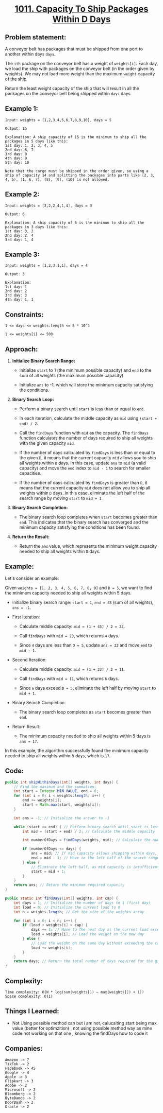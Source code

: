 <h1 align="center"><a href="https://leetcode.com/problems/capacity-to-ship-packages-within-d-days/" target="_blank">1011. Capacity To Ship Packages Within D Days</a></h1>

## Problem statement:
A conveyor belt has packages that must be shipped from one port to another within days `days`.

The `ith` package on the conveyor belt has a weight of `weights[i]`. Each day, we load the ship with packages on the conveyor belt (in the order given by weights). 
We may not load more weight than the maximum `weight` capacity of the ship.

Return the least weight capacity of the ship that will result in all the packages on the conveyor belt being shipped within `days` days.


## Example 1:

```
Input: weights = [1,2,3,4,5,6,7,8,9,10], days = 5

Output: 15

Explanation: A ship capacity of 15 is the minimum to ship all the packages in 5 days like this:
1st day: 1, 2, 3, 4, 5
2nd day: 6, 7
3rd day: 8
4th day: 9
5th day: 10

Note that the cargo must be shipped in the order given, so using a ship of capacity 14 and splitting the packages into parts like (2, 3, 4, 5), (1, 6, 7), (8), (9), (10) is not allowed.
```

## Example 2:

```
Input: weights = [3,2,2,4,1,4], days = 3

Output: 6

Explanation: A ship capacity of 6 is the minimum to ship all the packages in 3 days like this:
1st day: 3, 2
2nd day: 2, 4
3rd day: 1, 4
```


## Example 3:

```
Input: weights = [1,2,3,1,1], days = 4

Output: 3

Explanation:
1st day: 1
2nd day: 2
3rd day: 3
4th day: 1, 1
```


## Constraints:

```
1 <= days <= weights.length <= 5 * 10^4

1 <= weights[i] <= 500
```


 

## Approach:

1. **Initialize Binary Search Range:**

    - Initialize `start` to 1 (the minimum possible capacity) and `end` to the sum of all weights (the maximum possible capacity).

    - Initialize `ans` to -1, which will store the minimum capacity satisfying the conditions.

2. **Binary Search Loop:**

    - Perform a binary search until `start` is less than or equal to `end`.

    - In each iteration, calculate the middle capacity as `mid` using `(start + end) / 2`.

    - Call the `findDays` function with `mid` as the capacity. The `findDays` function calculates the number of days required to ship all weights with the given capacity `mid`.

    - If the number of days calculated by `findDays` is less than or equal to the given `D`, it means that the current capacity `mid` allows you to ship all weights within `D` days. In this case, update `ans` to `mid` (a valid capacity) and move the `end` index to `mid - 1` to search for smaller capacities.

    - If the number of days calculated by `findDays` is greater than `D`, it means that the current capacity `mid` does not allow you to ship all weights within `D` days. In this case, eliminate the left half of the search range by moving `start` to `mid + 1`.

3. **Binary Search Completion:**

    - The binary search loop completes when `start` becomes greater than `end`. This indicates that the binary search has converged and the minimum capacity satisfying the conditions has been found.

4. **Return the Result:**

    - Return the `ans` value, which represents the minimum weight capacity needed to ship all weights within `D` days.

## Example:

Let's consider an example:

Given `weights = [1, 2, 3, 4, 5, 6, 7, 8, 9]` and `D = 5`, we want to find the minimum capacity needed to ship all weights within 5 days.

- Initialize binary search range: `start = 1`, `end = 45` (sum of all weights), `ans = -1`.

- First Iteration:

    - Calculate middle capacity: `mid = (1 + 45) / 2 = 23`.

    - Call `findDays` with `mid = 23`, which returns `4` days.

    - Since `4` days are less than `D = 5`, update `ans = 23` and move `end` to `mid - 1`.

- Second Iteration:

    - Calculate middle capacity: `mid = (1 + 22) / 2 = 11`.

    - Call `findDays` with `mid = 11`, which returns `6` days.

    - Since `6` days exceed `D = 5`, eliminate the left half by moving `start` to `mid + 1`.

- Binary Search Completion:

    - The binary search loop completes as `start` becomes greater than `end`.

- Return Result:

    - The minimum capacity needed to ship all weights within 5 days is `ans = 17`.

In this example, the algorithm successfully found the minimum capacity needed to ship all weights within 5 days, which is `17`.



## Code: 

```java
public int shipWithinDays(int[] weights, int days) {
    // Find the maximum and the summation:
    int start = Integer.MIN_VALUE, end = 0;
    for (int i = 0; i < weights.length; i++) {
        end += weights[i];
        start = Math.max(start, weights[i]);
    }

    int ans = -1; // Initialize the answer to -1

    while (start <= end) { // Perform binary search until start is less than or equal to end
        int mid = (start + end) / 2; // Calculate the middle capacity

        int numberOfDays = findDays(weights, mid); // Calculate the number of days required for capacity mid

        if (numberOfDays <= days) {
            ans = mid; // If mid capacity allows shipping within days, update the answer
            end = mid - 1; // Move to the left half of the search range
        } else {
            // Eliminate the left half, as mid capacity is insufficient for the given days
            start = mid + 1;
        }
    }
    return ans; // Return the minimum required capacity
}

public static int findDays(int[] weights, int cap) {
    int days = 1; // Initialize the number of days to 1 (first day)
    int load = 0; // Initialize the current load to 0
    int n = weights.length; // Get the size of the weights array

    for (int i = 0; i < n; i++) {
        if (load + weights[i] > cap) {
            days += 1; // Move to the next day as the current load exceeds the capacity
            load = weights[i]; // Load the weight on the new day
        } else {
            // Load the weight on the same day without exceeding the capacity
            load += weights[i];
        }
    }
    return days; // Return the total number of days required for the given capacity
}
```







## Complexity:

```
Time complexity: O(N * log(sum(weights[]) – max(weights[]) + 1))
Space complexity: O(1)
```

## Things I Learned:

- Not Using possible method can but  i am not, calucalting start being max value (better for optimzition) , not using possible method way as mine code not working on that one , knowing the findDays how to code it
  


## Companies:

```
Amazon -> 7
TikTok -> 2
Facebook -> 45
Google -> 4
Apple -> 3
Flipkart -> 3
Adobe -> 2
Microsoft -> 2
Bloomberg -> 2
ByteDance -> 2
DoorDash -> 2
Oracle -> 2
```





